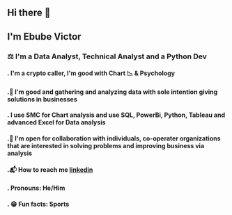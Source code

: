 ## Hi there  👋 

## I'm Ebube Victor 

### ⚖️ I'm a Data Analyst, Technical Analyst and a Python Dev
#### . I'm a  crypto caller, I'm good with Chart 📉 & Psychology
#### .👀 I'm good and gathering and analyzing data with sole intention giving solutions in businesses
#### . I use SMC for Chart analysis and use SQL, PowerBi, Python, Tableau and advanced Excel for Data analysis
#### .💞 I'm open for collaboration with individuals, co-operater organizations that are interested in solving problems and improving business via analysis
#### .📬 How to reach me [linkedin](www.linkedin.com/in/ebube-victor-a0197625b)
#### . Pronouns: He/Him
#### . 😁 Fun facts: Sports
